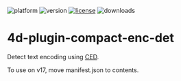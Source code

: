 ![platform](https://img.shields.io/static/v1?label=platform&message=osx-64%20|%20win-32%20|%20win-64&color=blue)
![version](https://img.shields.io/badge/version-17%2B-3E8B93)
[![license](https://img.shields.io/github/license/miyako/4d-plugin-compact-enc-det)](LICENSE)
![downloads](https://img.shields.io/github/downloads/miyako/4d-plugin-compact-enc-det/total)

# 4d-plugin-compact-enc-det
Detect text encoding using [CED](https://github.com/google/compact_enc_det).

To use on v17, move manifest.json to contents.
